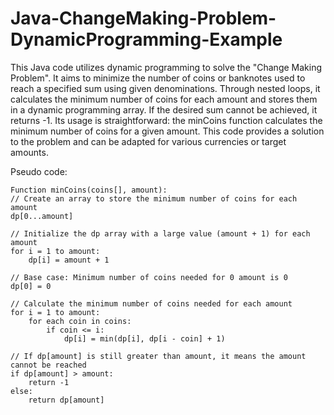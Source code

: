 # Java-ChangeMaking-Problem-DynamicProgramming-Example

This Java code utilizes dynamic programming to solve the "Change Making Problem". It aims to minimize the number of coins or banknotes used to reach a specified sum using given denominations. Through nested loops, it calculates the minimum number of coins for each amount and stores them in a dynamic programming array. If the desired sum cannot be achieved, it returns -1. Its usage is straightforward: the minCoins function calculates the minimum number of coins for a given amount. This code provides a solution to the problem and can be adapted for various currencies or target amounts.

Pseudo code: 


    Function minCoins(coins[], amount):
    // Create an array to store the minimum number of coins for each amount
    dp[0...amount]

    // Initialize the dp array with a large value (amount + 1) for each amount
    for i = 1 to amount:
        dp[i] = amount + 1

    // Base case: Minimum number of coins needed for 0 amount is 0
    dp[0] = 0

    // Calculate the minimum number of coins needed for each amount
    for i = 1 to amount:
        for each coin in coins:
            if coin <= i:
                dp[i] = min(dp[i], dp[i - coin] + 1)

    // If dp[amount] is still greater than amount, it means the amount cannot be reached
    if dp[amount] > amount:
        return -1
    else:
        return dp[amount]
